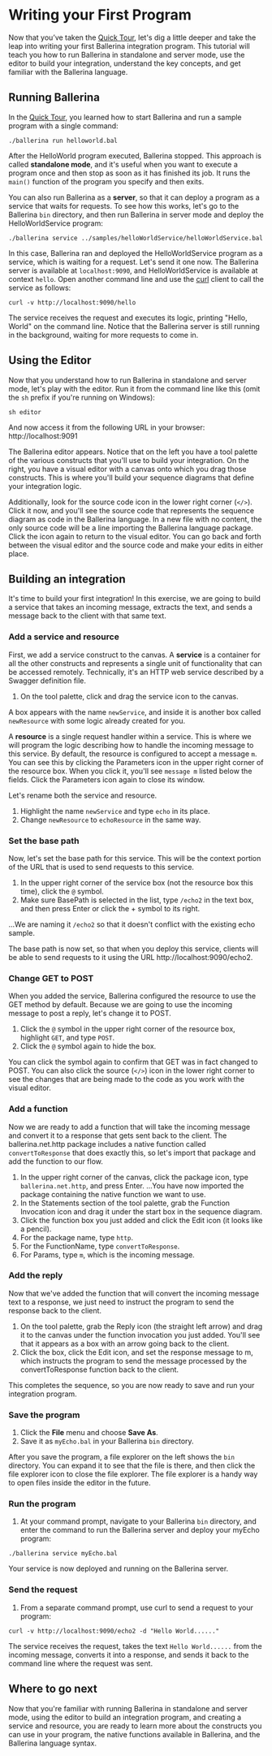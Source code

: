 # Writing your First Program

Now that you’ve taken the [Quick Tour](../quick-tour.md), let's dig a little deeper and take the leap into writing your first Ballerina integration program. This tutorial will teach you how to run Ballerina in standalone and server mode, use the editor to build your integration, understand the key concepts, and get familiar with the Ballerina language.

## Running Ballerina

In the [Quick Tour](../quick-tour.md), you learned how to start Ballerina and run a sample program with a single command:

```
./ballerina run helloworld.bal
```

After the HelloWorld program executed, Ballerina stopped. This approach is called **standalone mode**, and it's useful when you want to execute a program once and then stop as soon as it has finished its job. It runs the `main()` function of the program you specify and then exits. 

You can also run Ballerina as a **server**, so that it can deploy a program as a service that waits for requests. To see how this works, let's go to the Ballerina `bin` directory, and then run Ballerina in server mode and deploy the HelloWorldService program:

```
./ballerina service ../samples/helloWorldService/helloWorldService.bal
```

In this case, Ballerina ran and deployed the HelloWorldService program as a service, which is waiting for a request. Let's send it one now. The Ballerina server is available at `localhost:9090`, and HelloWorldService is available at context `hello`. Open another command line and use the [curl](https://curl.haxx.se) client to call the service as follows:

```
curl -v http://localhost:9090/hello
```

The service receives the request and executes its logic, printing "Hello, World" on the command line. Notice that the Ballerina server is still running in the background, waiting for more requests to come in.

## Using the Editor

Now that you understand how to run Ballerina in standalone and server mode, let's play with the editor. Run it from the command line like this (omit the `sh` prefix if you're running on Windows):

```
sh editor
```

And now access it from the following URL in your browser: http://localhost:9091

The Ballerina editor appears. Notice that on the left you have a tool palette of the various constructs that you'll use to build your integration. On the right, you have a visual editor with a canvas onto which you drag those constructs. This is where you'll build your sequence diagrams that define your integration logic. 

Additionally, look for the source code icon in the lower right corner (`</>`). Click it now, and you'll see the source code that represents the sequence diagram as code in the Ballerina language. In a new file with no content, the only source code will be a line importing the Ballerina language package. Click the icon again to return to the visual editor. You can go back and forth between the visual editor and the source code and make your edits in either place.

## Building an integration

It's time to build your first integration! In this exercise, we are going to build a service that takes an incoming message, extracts the text, and sends a message back to the client with that same text. 

### Add a service and resource

First, we add a service construct to the canvas. A **service** is a container for all the other constructs and represents a single unit of functionality that can be accessed remotely. Technically, it's an HTTP web service described by a Swagger definition file. 

1. On the tool palette, click and drag the service icon to the canvas. 

A box appears with the name `newService`, and inside it is another box called `newResource` with some logic already created for you. 

A **resource** is a single request handler within a service. This is where we will program the logic describing how to handle the incoming message to this service. By default, the resource is configured to accept a message `m`. You can see this by clicking the Parameters icon in the upper right corner of the resource box. When you click it, you'll see `message m` listed below the fields. Click the Parameters icon again to close its window.

Let's rename both the service and resource. 

1. Highlight the name `newService` and type `echo` in its place. 
1. Change `newResource` to `echoResource` in the same way. 

### Set the base path

Now, let's set the base path for this service. This will be the context portion of the URL that is used to send requests to this service. 

1. In the upper right corner of the service box (not the resource box this time), click the `@` symbol. 
1. Make sure BasePath is selected in the list, type `/echo2` in the text box, and then press Enter or click the + symbol to its right. 

...We are naming it `/echo2` so that it doesn't conflict with the existing echo sample. 

The base path is now set, so that when you deploy this service, clients will be able to send requests to it using the URL http://localhost:9090/echo2.

### Change GET to POST

When you added the service, Ballerina configured the resource to use the GET method by default. Because we are going to use the incoming message to post a reply, let's change it to POST. 

1. Click the `@` symbol in the upper right corner of the resource box, highlight `GET`, and type `POST`. 
1. Click the `@` symbol again to hide the box. 

You can click the symbol again to confirm that GET was in fact changed to POST. You can also click the source (`</>`) icon in the lower right corner to see the changes that are being made to the code as you work with the visual editor.

### Add a function

Now we are ready to add a function that will take the incoming message and convert it to a response that gets sent back to the client. The ballerina.net.http package includes a native function called `convertToResponse` that does exactly this, so let's import that package and add the function to our flow.

1. In the upper right corner of the canvas, click the package icon, type `ballerina.net.http`, and press Enter. 
...You have now imported the package containing the native function we want to use. 
1. In the Statements section of the tool palette, grab the Function Invocation icon and drag it under the start box in the sequence diagram. 
1. Click the function box you just added and click the Edit icon (it looks like a pencil). 
1. For the package name, type `http`. 
1. For the FunctionName, type `convertToResponse`. 
1. For Params, type `m`, which is the incoming message. 

### Add the reply
Now that we've added the function that will convert the incoming message text to a response, we just need to instruct the program to send the response back to the client.

1. On the tool palette, grab the Reply icon (the straight left arrow) and drag it to the canvas under the function invocation you just added. You'll see that it appears as a box with an arrow going back to the client. 
1. Click the box, click the Edit icon, and set the response message to m, which instructs the program to send the message processed by the convertToResponse function back to the client. 

This completes the sequence, so you are now ready to save and run your integration program.

### Save the program

1. Click the **File** menu and choose **Save As**. 
1. Save it as `myEcho.bal` in your Ballerina `bin` directory. 

After you save the program, a file explorer on the left shows the `bin` directory. You can expand it to see that the file is there, and then click the file explorer icon to close the file explorer. The file explorer is a handy way to open files inside the editor in the future.

### Run the program

1. At your command prompt, navigate to your Ballerina `bin` directory, and enter the command to run the Ballerina server and deploy your myEcho program:

```
./ballerina service myEcho.bal
```

Your service is now deployed and running on the Ballerina server. 

### Send the request

1. From a separate command prompt, use curl to send a request to your program:

```
curl -v http://localhost:9090/echo2 -d "Hello World......"
```

The service receives the request, takes the text `Hello World......` from the incoming message, converts it into a response, and sends it back to the command line where the request was sent.

## Where to go next

Now that you're familiar with running Ballerina in standalone and server mode, using the editor to build an integration program, and creating a service and resource, you are ready to learn more about the constructs you can use in your program, the native functions available in Ballerina, and the Ballerina language syntax. 

